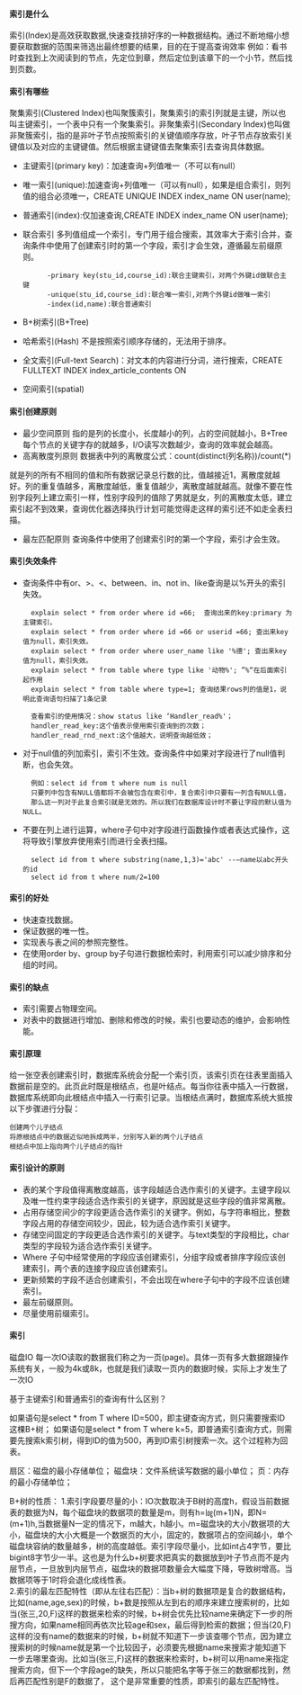 #### 索引是什么
索引(Index)是高效获取数据,快速查找排好序的一种数据结构。通过不断地缩小想要获取数据的范围来筛选出最终想要的结果，目的在于提高查询效率 例如：看书时查找到上次阅读到的节点，先定位到章，然后定位到该章下的一个小节，然后找到页数。
#### 索引有哪些
聚集索引(Clustered Index)也叫聚簇索引，聚集索引的索引列就是主键，所以也叫主键索引，一个表中只有一个聚集索引。非聚集索引(Secondary Index)也叫做非聚簇索引，指的是非叶子节点按照索引的关键值顺序存放，叶子节点存放索引关键值以及对应的主键键值。然后根据主键键值去聚集索引去查询具体数据。
* 主键索引(primary key)：加速查询+列值唯一（不可以有null）
* 唯一索引(unique):加速查询+列值唯一（可以有null），如果是组合索引，则列值的组合必须唯一，CREATE UNIQUE INDEX index_name ON user(name);
* 普通索引(index):仅加速查询,CREATE INDEX index_name ON user(name);
* 联合索引
多列值组成一个索引，专门用于组合搜索，其效率大于索引合并，查询条件中使用了创建索引时的第一个字段，索引才会生效，遵循最左前缀原则。

            -primary key(stu_id,course_id):联合主键索引，对两个外键id做联合主键
            -unique(stu_id,course_id):联合唯一索引,对两个外键id做唯一索引
            -index(id,name):联合普通索引
* B+树索引(B+Tree)
* 哈希索引(Hash)
不是按照索引顺序存储的，无法用于排序。
* 全文索引(Full-text Search)：对文本的内容进行分词，进行搜索，CREATE FULLTEXT INDEX index_article_contents ON 
* 空间索引(spatial)
#### 索引创建原则
* 最少空间原则
指的是列的长度小，长度越小的列，占的空间就越小，B+Tree每个节点的关键字存的就越多，I/O读写次数越少，查询的效率就会越高。
* 高离散度列原则
数据表中列的离散度公式：count(distinct(列名称))/count(*)

就是列的所有不相同的值和所有数据记录总行数的比，值越接近1，离散度就越好。列的重复值越多，离散度越低，重复值越少，离散度越就越高。就像不要在性别字段列上建立索引一样，性别字段列的值除了男就是女，列的离散度太低，建立索引起不到效果，查询优化器选择执行计划可能觉得走这样的索引还不如走全表扫描。
* 最左匹配原则
查询条件中使用了创建索引时的第一个字段，索引才会生效。
#### 索引失效条件
* 查询条件中有or、>、<、between、in、not in、like查询是以%开头的索引失效。

        explain select * from order where id =66;  查询出来的key:primary 为主键索引，
        explain select * from order where id =66 or userid =66; 查出来key值为null，索引失效。
        explain select * from order where user_name like '%德'; 查出来key值为null，索引失效。
        explain select * from table where type like '动物%'; ”%“在后面索引起作用 
        explain select * from table where type=1; 查询结果rows列的值是1，说明此查询语句扫描了1条记录

        查看索引的使用情况：show status like ‘Handler_read%'；
        handler_read_key:这个值表示使用索引查询到的次数；
        handler_read_rnd_next:这个值越大，说明查询越低效；
* 对于null值的列加索引，索引不生效。查询条件中如果对字段进行了null值判断，也会失效。
                
        例如：select id from t where num is null
        只要列中包含有NULL值都将不会被包含在索引中，复合索引中只要有一列含有NULL值，
        那么这一列对于此复合索引就是无效的。所以我们在数据库设计时不要让字段的默认值为NULL。
* 不要在列上进行运算，where子句中对字段进行函数操作或者表达式操作，这将导致引擎放弃使用索引而进行全表扫描。

        select id from t where substring(name,1,3)='abc' --–name以abc开头的id
        select id from t where num/2=100 
#### 索引的好处
* 快速查找数据。
* 保证数据的唯一性。
* 实现表与表之间的参照完整性。
* 在使用order by、group by子句进行数据检索时，利用索引可以减少排序和分组的时间。
#### 索引的缺点
* 索引需要占物理空间。
* 对表中的数据进行增加、删除和修改的时候，索引也要动态的维护，会影响性能。
#### 索引原理
给一张空表创建索引时，数据库系统会分配一个索引页，该索引页在往表里面插入数据前是空的。此页此时既是根结点，也是叶结点。每当你往表中插入一行数据，数据库系统即向此根结点中插入一行索引记录。当根结点满时，数据库系统大抵按以下步骤进行分裂：

    创建两个儿子结点
    将原根结点中的数据近似地拆成两半，分别写入新的两个儿子结点
    根结点中加上指向两个儿子结点的指针
#### 索引设计的原则
* 表的某个字段值得离散度越高，该字段越适合选作索引的关键字。主键字段以及唯一性约束字段适合选作索引的关键字，原因就是这些字段的值非常离散。
* 占用存储空间少的字段更适合选作索引的关键字。例如，与字符串相比，整数字段占用的存储空间较少，因此，较为适合选作索引关键字。
* 存储空间固定的字段更适合选作索引的关键字。与text类型的字段相比，char类型的字段较为适合选作索引关键字。
* Where 子句中经常使用的字段应该创建索引，分组字段或者排序字段应该创建索引，两个表的连接字段应该创建索引。
* 更新频繁的字段不适合创建索引，不会出现在where子句中的字段不应该创建索引。
* 最左前缀原则。
* 尽量使用前缀索引。
#### 索引
磁盘IO
每一次IO读取的数据我们称之为一页(page)。具体一页有多大数据跟操作系统有关，一般为4k或8k，也就是我们读取一页内的数据时候，实际上才发生了一次IO

基于主键索引和普通索引的查询有什么区别？

如果语句是select * from T where ID=500，即主键查询方式，则只需要搜索ID这棵B+树；
如果语句是select * from T where k=5，即普通索引查询方式，则需要先搜索k索引树，得到ID的值为500，再到ID索引树搜索一次。这个过程称为回表。


扇区：磁盘的最小存储单位；
磁盘块：文件系统读写数据的最小单位；
页：内存的最小存储单位；

B+树的性质：
1.索引字段要尽量的小：IO次数取决于B树的高度h，假设当前数据表的数据为N，每个磁盘块的数据项的数量是m，则有h=㏒(m+1)N，即N=(m+1)h,当数据量N一定的情况下，m越大，h越小。m=磁盘块的大小/数据项的大小，磁盘块的大小大概是一个数据页的大小，固定的，数据项占的空间越小，单个磁盘块容纳的数量越多，树的高度越低。索引字段尽量小，比如int占4字节，要比bigint8字节少一半。这也是为什么b+树要求把真实的数据放到叶子节点而不是内层节点，一旦放到内层节点，磁盘块的数据项数量会大幅度下降，导致树增高。当数据项等于1时将会退化成线性表。<br>
2.索引的最左匹配特性（即从左往右匹配）：当b+树的数据项是复合的数据结构，比如(name,age,sex)的时候，b+数是按照从左到右的顺序来建立搜索树的，比如当(张三,20,F)这样的数据来检索的时候，b+树会优先比较name来确定下一步的所搜方向，如果name相同再依次比较age和sex，最后得到检索的数据；但当(20,F)这样的没有name的数据来的时候，b+树就不知道下一步该查哪个节点，因为建立搜索树的时候name就是第一个比较因子，必须要先根据name来搜索才能知道下一步去哪里查询。比如当(张三,F)这样的数据来检索时，b+树可以用name来指定搜索方向，但下一个字段age的缺失，所以只能把名字等于张三的数据都找到，然后再匹配性别是F的数据了， 这个是非常重要的性质，即索引的最左匹配特性。


